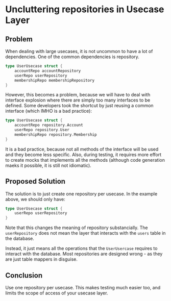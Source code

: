 # Uncluttering repositories in Usecase Layer


## Problem


When dealing with large usecases, it is not uncommon to have a lot of dependencies. One of the common dependencies is repository.

```go
type UserUsecase struct {
	accountRepo accountRepository
	userRepo userRepository
	membershipRepo membershipRepository
}
```

However, this becomes a problem, because we will have to deal with interface explosion where there are simply too many interfaces to be defined. Some developers took the shortcut by just reusing a common interface (which IMHO is a bad practice):

```go
type UserUsecase struct {
	accountRepo repository.Account
	userRepo repository.User
	membershipRepo repository.Membership
}
```

It is a bad practice, because not all methods of the interface will be used and they become less specific. Also, during testing, it requires more effort to create mocks that implements all the methods (although code generation maeks it possible, it is still not idiomatic).


## Proposed Solution


The solution is to just create one repository per usecase. In the example above, we should only have:


```go
type UserUsecase struct {
	userRepo userRepository
}
```

Note that this changes the meaning of repository substancially. The `userRepository` does not mean the layer that interacts with the `users` table in the database.

Instead, it just means all the operations that the `UserUsercase` requires to interact with the database. Most repositories are designed wrong - as they are just table mappers in disguise.


## Conclusion


Use one repository per usecase. This makes testing much easier too, and limits the scope of access of your usecase layer.
